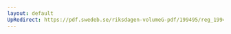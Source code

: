 ```yaml
---
layout: default
UpRedirect: https://pdf.swedeb.se/riksdagen-volumeG-pdf/199495/reg_199495_TU/reg_199495_TU_0005.pdf
---
```

